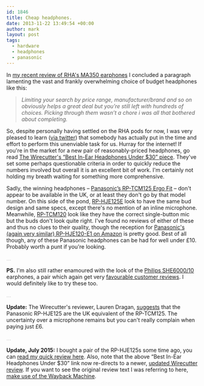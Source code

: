 ```yaml
---
id: 1846
title: Cheap headphones.
date: 2013-11-22 13:49:54 +00:00
author: mark
layout: post
tags:
  - hardware
  - headphones
  - panasonic
---
```

In [my recent review of RHA's MA350 earphones](http://www.sallonoroff.co.uk/blog/2013/09/rha-ma350-earphones/) I concluded a paragraph lamenting the vast and frankly overwhelming choice of budget headphones like this:

> _Limiting your search by price range, manufacturer/brand and so on obviously helps a great deal but you’re still left with hundreds of choices. Picking through them wasn’t a chore i was all that bothered about completing._

So, despite personally having settled on the RHA pods for now, I was very pleased to learn ([via twitter](https://twitter.com/ihnatko/status/401862771890872320)) that somebody has actually put in the time and effort to perform this unenviable task for us. Hurray for the internet! If you're in the market for a new pair of reasonably-priced headphones, go read [The Wirecutter's &#8220;Best In-Ear Headphones Under $30&#8221; piece](http://thewirecutter.com/reviews/best-headphones-under-30/). They've set some perhaps questionable criteria in order to quickly reduce the numbers involved but overall it is an excellent bit of work. I'm certainly not holding my breath waiting for something more comprehensive.

Sadly, the winning headphones &#8211; [Panasonic&#8217;s RP-TCM125 Ergo Fit](http://shop.panasonic.com/shop/model/RP-TCM125-A) &#8211; don't appear to be available in the UK, or at least they don't go by that model number. On this side of the pond, [RP-HJE125E](http://www.panasonic.com/uk/consumer/headphones/in-ear-and-clip/rp-hje125e.html) look to have the same bud design and same specs, except there's no mention of an inline microphone. Meanwhile, [RP-TCM120](http://www.panasonic.com/uk/consumer/headphones/in-ear-and-clip/rp-tcm120e.html) look like they have the correct single-button mic but the buds don't look quite right. I've found no reviews of either of these and thus no clues to their quality, though the reception for [Panasonic's (again very similar) RP-HJE120-E1 on Amazon](http://www.amazon.co.uk/Panasonic-RP-HJE-120-E1-K-black/dp/B004WJO71I/) is pretty good. Best of all though, any of these Panasonic headphones can be had for well under £10. Probably worth a punt if you're looking.

<span style="color: #c0c0c0;">&#8230;</span>

**PS.** I'm also still rather enamoured with the look of the [Philips SHE6000/10](http://www.philips.co.uk/c/headphones/black-she6000_10/prd/) earphones, a pair which again get very [favourable customer reviews](http://www.amazon.co.uk/Philips-SHE6000-10-In-Headphones/dp/B002KK60UC/). I would definitely like to try these too.

<span style="color: #c0c0c0;">&#8230;</span>

**Update:** The Wirecutter's reviewer, Lauren Dragan, [suggests](https://twitter.com/LaurenDragan/status/403970067156590592) that the Panasonic RP-HJE125 are the UK equivalent of the RP-TCM125. The uncertainty over a microphone remains but you can't really complain when paying just £6.

<span style="color: #c0c0c0;">&#8230;</span>

**Update, July 2015:** I bought a pair of the RP-HJE125s some time ago, you can [read my quick review here](http://www.sallonoroff.co.uk/blog/2015/07/panasonic-rp-hje125-earphones/). Also, note that the above &#8220;Best In-Ear Headphones Under $30&#8221; link now re-directs to a newer, [updated Wirecutter review](http://thewirecutter.com/reviews/best-headphones-under-40/). If you want to see the original review text I was referring to here, [make use of the Wayback Machine](https://web.archive.org/web/20131217033758/http://thewirecutter.com/reviews/best-headphones-under-30/).
